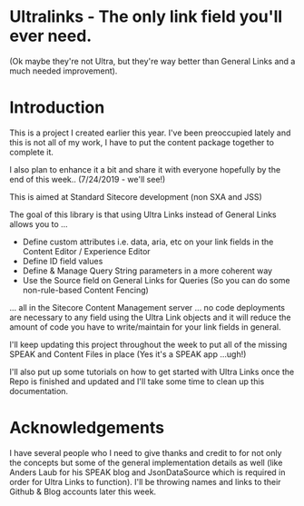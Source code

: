 Ultralinks - The only link field you'll ever need.
================================================================

(Ok maybe they're not Ultra, but they're way better than General Links and a much needed improvement).


Introduction
================================================================

This is a project I created earlier this year. I've been preoccupied lately and this is not all of my work, I have to put the content package together to complete it. 

I also plan to enhance it a bit and share it with everyone hopefully by the end of this week.. (7/24/2019 - we'll see!)

This is aimed at Standard Sitecore development (non SXA and JSS)

The goal of this library is that using Ultra Links instead of General Links allows you to ...

- Define custom attributes i.e. data, aria, etc on your link fields in the Content Editor / Experience Editor
- Define ID field values
- Define & Manage Query String parameters in a more coherent way
- Use the Source field on General Links for Queries (So you can do some non-rule-based Content Fencing)

... all in the Sitecore Content Management server ... no code deployments are necessary to any field using the 
Ultra Link objects and it will reduce the amount of code you have to write/maintain for your link fields in general.

I'll keep updating this project throughout the week to put all of the missing SPEAK and Content Files in place (Yes it's a SPEAK app ...ugh!)

I'll also put up some tutorials on how to get started with Ultra Links once the Repo is finished and updated and I'll take some time to clean up this documentation.

Acknowledgements
==============================================================
I have several people who I need to give thanks and credit to for not only the concepts but some of the general implementation details as well (like Anders Laub for his SPEAK blog and JsonDataSource which is required in order for Ultra Links to function). I'll be throwing names and links to their Github & Blog accounts later this week.
